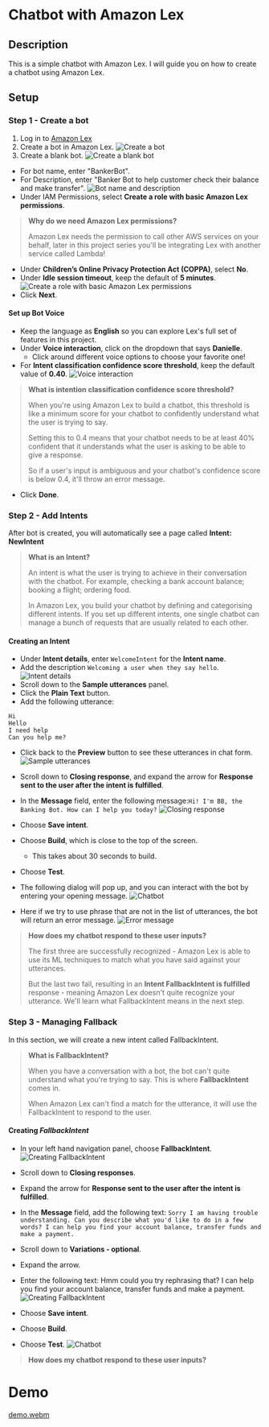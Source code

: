 # Chatbot with Amazon Lex

## Description

This is a simple chatbot with Amazon Lex. I will guide you on how to create a chatbot using Amazon Lex.

## Setup

### Step 1 - Create a bot

1. Log in to [Amazon Lex](https://console.aws.amazon.com/lex/home) 
2. Create a bot in Amazon Lex.
![Create a bot](./docs/images/1.%20Create%20a%20bot.png "Create a bot")
3. Create a blank bot.
![Create a blank bot](./docs/images/2.%20Create%20a%20blank%20bot.png "Create a blank bot")
- For bot name, enter "BankerBot".
- For Description, enter "Banker Bot to help customer check their balance and make transfer".
![Bot name and description](./docs/images/3.%20Add%20bot%20name%20and%20description.png "Bot name and description")
- Under IAM Permissions, select **Create a role with basic Amazon Lex permissions**.

> **Why do we need Amazon Lex permissions?**
>
> Amazon Lex needs the permission to call other AWS services on your behalf, later in this project series you'll be integrating Lex with another service called Lambda!

- Under **Children’s Online Privacy Protection Act (COPPA)**, select **No**.
- Under **Idle session timeout**, keep the default of **5 minutes**.
![Create a role with basic Amazon Lex permissions](./docs/images/4.%20IAM%20Permissions.png "Create a role with basic Amazon Lex permissions")
- Click **Next**.

#### Set up Bot Voice
- Keep the language as **English** so you can explore Lex's full set of features in this project.
- Under **Voice interaction**, click on the dropdown that says **Danielle**.
    - Click around different voice options to choose your favorite one!
- For **Intent classification confidence score threshold**, keep the default value of **0.40**.
![Voice interaction](./docs/images/5.%20Bot%20voice%20setup.png "Voice interaction")

> **What is intention classification confidence score threshold?**
>
>When you're using Amazon Lex to build a chatbot, this threshold is like a minimum score for your chatbot to confidently understand what the user is trying to say.
>
>Setting this to 0.4 means that your chatbot needs to be at least 40% confident that it understands what the user is asking to be able to give a response.
>
>So if a user's input is ambiguous and your chatbot's confidence score is below 0.4, it'll throw an error message.

- Click **Done**.

### Step 2 - Add Intents

After bot is created, you will automatically see a page called **Intent: NewIntent**

> **What is an Intent?**
>
> An intent is what the user is trying to achieve in their conversation with the chatbot. For example, checking a bank account balance; booking a flight; ordering food.
>
>In Amazon Lex, you build your chatbot by defining and categorising different intents. If you set up different intents, one single chatbot can manage a bunch of requests that are usually related to each other.

#### Creating an Intent

- Under **Intent details**, enter `WelcomeIntent` for the **Intent name**.
- Add the description `Welcoming a user when they say hello`.
![Intent details](./docs/images/6.%20Create%20First%20Intent.png "Intent details")
- Scroll down to the **Sample utterances** panel.
- Click the **Plain Text** button.
- Add the following utterance: 
```
Hi
Hello
I need help 
Can you help me?
```
-  Click back to the **Preview** button to see these utterances in chat form.
![Sample utterances](./docs/images/7.%20Sample%20utterance.png "Sample utterances")
- Scroll down to **Closing response**, and expand the arrow for **Response sent to the user after the intent is fulfilled**.
- In the **Message** field, enter the following message:`Hi! I'm BB, the Banking Bot. How can I help you today?`
![Closing response](./docs/images/8%20-%20Closing%20Response.png "Closing response")

- Choose **Save intent**.
- Choose **Build**, which is close to the top of the screen.
    - This takes about 30 seconds to build.
- Choose **Test**.
- The following dialog will pop up, and you can interact with the bot by entering your opening message.
![Chatbot](./docs/images/9.%20test%20.png "Chatbot")
- Here if we try to use phrase that are not in the list of utterances, the bot will return an error message.
![Error message](./docs/images/10.%20Test%20error%20message.png "Error message")

> **How does my chatbot respond to these user inputs?**
> 
> The first three are successfully recognized - Amazon Lex is able to use its ML techniques to match what you have said against your utterances.
>
> But the last two fail, resulting in an **Intent FallbackIntent is fulfilled** response - meaning Amazon Lex doesn't quite recognize your utterance. We'll learn what FallbackIntent means in the next step.

### Step 3 - Managing Fallback

In this section, we will create a new intent called FallbackIntent.

> **What is FallbackIntent?**
>
> When you have a conversation with a bot, the bot can't quite understand what you're trying to say. This is where **FallbackIntent** comes in.
>
> When Amazon Lex can't find a match for the utterance, it will use the FallbackIntent to respond to the user.

#### Creating *FallbackIntent*

- In your left hand navigation panel, choose **FallbackIntent**.
![Creating FallbackIntent](./docs/images/11.%20ChooseFallbackIntent.png "Creating FallbackIntent")
- Scroll down to **Closing responses**.
- Expand the arrow for **Response sent to the user after the intent is fulfilled**.
- In the **Message** field, add the following text:‍
`
Sorry I am having trouble understanding. Can you describe what you'd like to do in a few words? I can help you find your account balance, transfer funds and make a payment.
`
- Scroll down to **Variations - optional**.
- Expand the arrow.
- Enter the following text:
Hmm could you try rephrasing that? I can help you find your account balance, transfer funds and make a payment.
![Creating FallbackIntent](./docs/images/12.Fallbackresponse.png "Creating FallbackIntent")

- Choose **Save intent**.
- Choose **Build**.
- Choose **Test**.
![Chatbot](./docs/images/13.FallbackTest.png "Chatbot")

> **How does my chatbot respond to these user inputs?**

# Demo
[demo.webm](https://github.com/user-attachments/assets/e317c3a0-41cb-4422-b24e-d8fbf1186c7e)
